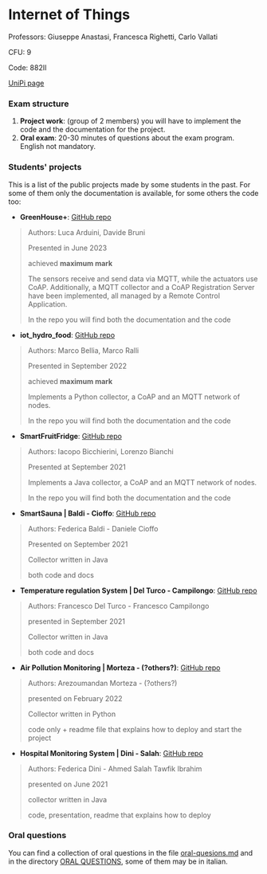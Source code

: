 # Internet of Things

Professors: Giuseppe Anastasi, Francesca Righetti, Carlo Vallati

CFU: 9

Code: 882II

[UniPi page](https://esami.unipi.it/esami2/programma.php?c=51538)

### Exam structure

1. **Project work**: (group of 2 members) you will have to implement the code and the documentation for the project.
2. **Oral exam**: 20-30 minutes of questions about the exam program. English not mandatory.

### Students' projects

This is a list of the public projects made by some students in the past. For some of them only the documentation is available, for some others the code too:

- **GreenHouse+**: [GitHub repo](https://github.com/DavideBruni/SmartGreenHouse)
>Authors: Luca Arduini, Davide Bruni
>
>Presented in June 2023
>
>achieved **maximum mark**
>
> The sensors receive and send data via MQTT, while the actuators use CoAP. Additionally, a MQTT collector and a CoAP Registration Server have been implemented, all managed by a Remote Control Application.
>
>In the repo you will find both the documentation and the code

- **iot_hydro_food**: [GitHub repo](https://github.com/MacroBet/iot_hydro_food)
>Authors: Marco Bellia, Marco Ralli
>
>Presented in September 2022
>
>achieved **maximum mark**
>
> Implements a Python collector, a CoAP and an MQTT network of nodes.
>
>In the repo you will find both the documentation and the code
>
- **SmartFruitFridge**: [GitHub repo](https://github.com/Bicchie/SmartFruitFridge)
>Authors: Iacopo Bicchierini, Lorenzo Bianchi
>
>Presented at September 2021
>
> Implements a Java collector, a CoAP and an MQTT network of nodes.
>
>In the repo you will find both the documentation and the code
>
- **SmartSauna | Baldi - Cioffo**: [GitHub repo](https://github.com/danielecioffo/SmartSauna)
>Authors: Federica Baldi - Daniele Cioffo
>
>Presented on September 2021
>
>Collector written in Java
>
>both code and docs
- **Temperature regulation System | Del Turco - Campilongo**: [GitHub repo](https://github.com/FranDT/ProjectIoT)
>Authors: Francesco Del Turco - Francesco Campilongo
>
>presented in September 2021
>
>Collector written in Java
>
>both code and docs 
- **Air Pollution Monitoring | Morteza - (?others?)**: [GitHub repo](https://github.com/morarez/Air-Pollution-Monitoring)
>Authors: Arezoumandan Morteza - (?others?)
>
>presented on February 2022
>
>Collector written in Python
>
>code only + readme file that explains how to deploy and start the project
- **Hospital Monitoring System | Dini - Salah**: [GitHub repo](https://github.com/ahmed531998/IoT)
>Authors: Federica Dini - Ahmed Salah Tawfik Ibrahim
>
>presented on June 2021
>
>collector written in Java
>
>code, presentation, readme that explains how to deploy

### Oral questions

You can find a collection of oral questions in the file [oral-quesions.md](oral-questions.md) and in the directory [ORAL QUESTIONS](ORAL-QUESTIONS), some of them may be in italian.

